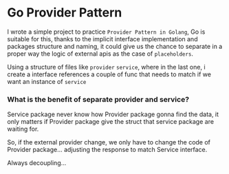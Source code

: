 # Go Provider Pattern

I wrote a simple project to practice `Provider Pattern in Golang`, Go is suitable for this, thanks to the implicit interface implementation and packages structure and naming, it could give us the chance to separate in a proper way the logic of external apis as the case of `placeholders`.

Using a structure of files like `provider` `service`, where in the last one, i create a interface references a couple of func that needs to match if we want an instance of `service`

### What is the benefit of separate provider and service?

Service package never know how Provider package gonna find the data, it only matters if Provider package give the struct that service package are waiting for.

So, if the external provider change, we only have to change the code of Provider package... adjusting the response to match Service interface.

Always decoupling...
